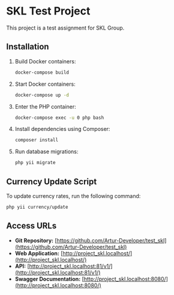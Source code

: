 # SKL Test Project

This project is a test assignment for SKL Group.

## Installation

1. Build Docker containers:

    ```bash
    docker-compose build
    ```

2. Start Docker containers:

    ```bash
    docker-compose up -d
    ```

3. Enter the PHP container:

    ```bash
    docker-compose exec -u 0 php bash
    ```

4. Install dependencies using Composer:

    ```bash
    composer install
    ```

5. Run database migrations:

    ```bash
    php yii migrate
    ```

## Currency Update Script

To update currency rates, run the following command:

   ```bash
   php yii currency/update
   ```
## Access URLs
- **Git Repository:** [https://github.com/Artur-Developer/test_skl](https://github.com/Artur-Developer/test_skl)
- **Web Application:** [http://project_skl.localhost/](http://project_skl.localhost/)
- **API:** [http://project_skl.localhost:81/v1/](http://project_skl.localhost:81/v1/)
- **Swagger Documentation:** [http://project_skl.localhost:8080/](http://project_skl.localhost:8080/)